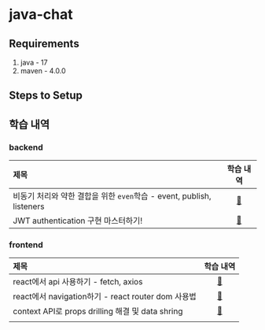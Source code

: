 # java-chat

## Requirements
1. java - 17
2. maven - 4.0.0

## Steps to Setup


## 학습 내역
### backend
|제목|학습 내역|
|:--|:--:|
|비동기 처리와 약한 결합을 위한 `even`학습 - event, publish, listeners|[📖](./backend/docs/study/event.md)|
|JWT authentication 구현 마스터하기!|[📖](./backend/docs/study/token.md)|

### frontend
|제목|학습 내역|
|:--|:--:|
|react에서 api 사용하기 - fetch, axios|[📖](./frontend/docs/fetch-data-from-api.md)|
|react에서 navigation하기 - react router dom 사용법|[📖](./frontend/docs/router.md)|
|context API로 props drilling 해결 및 data shring|[📖](./frontend/docs/context.md)|
|||